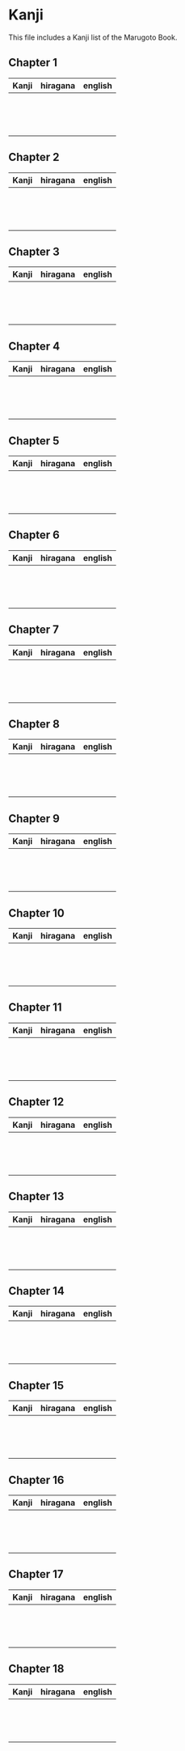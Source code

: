 # Kanji

This file includes a Kanji list of the Marugoto <Stage> Book.

## Chapter 1
| Kanji | hiragana | english |
| ----- | -------- | ------- |
||||
||||
||||
||||
||||
||||
||||
||||
||||
||||
||||
||||
||||
||||


## Chapter 2
| Kanji | hiragana | english |
| ----- | -------- | ------- |
||||
||||
||||
||||
||||
||||
||||
||||
||||
||||
||||
||||
||||
||||

## Chapter 3
| Kanji | hiragana | english |
| ----- | -------- | ------- |
||||
||||
||||
||||
||||
||||
||||
||||
||||
||||
||||
||||
||||
||||

## Chapter 4
| Kanji | hiragana | english |
| ----- | -------- | ------- |
||||
||||
||||
||||
||||
||||
||||
||||
||||
||||
||||
||||
||||
||||

## Chapter 5
| Kanji | hiragana | english |
| ----- | -------- | ------- |
||||
||||
||||
||||
||||
||||
||||
||||
||||
||||
||||
||||
||||
||||

## Chapter 6
| Kanji | hiragana | english |
| ----- | -------- | ------- |
||||
||||
||||
||||
||||
||||
||||
||||
||||
||||
||||
||||
||||
||||

## Chapter 7
| Kanji | hiragana | english |
| ----- | -------- | ------- |
||||
||||
||||
||||
||||
||||
||||
||||
||||
||||
||||
||||
||||
||||

## Chapter 8
| Kanji | hiragana | english |
| ----- | -------- | ------- |
||||
||||
||||
||||
||||
||||
||||
||||
||||
||||
||||
||||
||||
||||

## Chapter 9
| Kanji | hiragana | english |
| ----- | -------- | ------- |
||||
||||
||||
||||
||||
||||
||||
||||
||||
||||
||||
||||
||||
||||

## Chapter 10
| Kanji | hiragana | english |
| ----- | -------- | ------- |
||||
||||
||||
||||
||||
||||
||||
||||
||||
||||
||||
||||
||||
||||

## Chapter 11
| Kanji | hiragana | english |
| ----- | -------- | ------- |
||||
||||
||||
||||
||||
||||
||||
||||
||||
||||
||||
||||
||||
||||


## Chapter 12
| Kanji | hiragana | english |
| ----- | -------- | ------- |
||||
||||
||||
||||
||||
||||
||||
||||
||||
||||
||||
||||
||||
||||

## Chapter 13
| Kanji | hiragana | english |
| ----- | -------- | ------- |
||||
||||
||||
||||
||||
||||
||||
||||
||||
||||
||||
||||
||||
||||

## Chapter 14
| Kanji | hiragana | english |
| ----- | -------- | ------- |
||||
||||
||||
||||
||||
||||
||||
||||
||||
||||
||||
||||
||||
||||

## Chapter 15
| Kanji | hiragana | english |
| ----- | -------- | ------- |
||||
||||
||||
||||
||||
||||
||||
||||
||||
||||
||||
||||
||||
||||

## Chapter 16
| Kanji | hiragana | english |
| ----- | -------- | ------- |
||||
||||
||||
||||
||||
||||
||||
||||
||||
||||
||||
||||
||||
||||

## Chapter 17
| Kanji | hiragana | english |
| ----- | -------- | ------- |
||||
||||
||||
||||
||||
||||
||||
||||
||||
||||
||||
||||
||||
||||

## Chapter 18
| Kanji | hiragana | english |
| ----- | -------- | ------- |
||||
||||
||||
||||
||||
||||
||||
||||
||||
||||
||||
||||
||||
||||